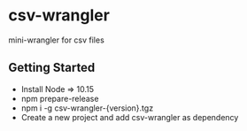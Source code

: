 # csv-wrangler

mini-wrangler for csv files

## Getting Started

* Install Node => 10.15
* npm prepare-release
* npm i -g csv-wrangler-{version}.tgz
* Create a new project and add csv-wrangler as dependency



